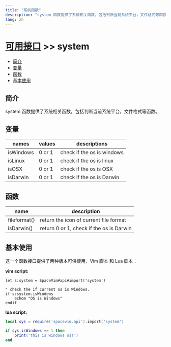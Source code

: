 ```yaml
---
title: "系统函数"
description: "system 函数提供了系统相关函数，包括判断当前系统平台，文件格式等函数。"
lang: zh
---
```


# [可用接口](../) >> system

<!-- vim-markdown-toc GFM -->

- [简介](#简介)
- [变量](#变量)
- [函数](#函数)
- [基本使用](#基本使用)

<!-- vim-markdown-toc -->

## 简介

system 函数提供了系统相关函数，包括判断当前系统平台，文件格式等函数。

## 变量

| names     | values | descriptions               |
| --------- | ------ | -------------------------- |
| isWindows | 0 or 1 | check if the os is windows |
| isLinux   | 0 or 1 | check if the os is linux   |
| isOSX     | 0 or 1 | check if the os is OSX     |
| isDarwin  | 0 or 1 | check if the os is Darwin  |

## 函数

| name         | description                              |
| ------------ | ---------------------------------------- |
| fileformat() | return the icon of current file format   |
| isDarwin()   | return 0 or 1, check if the os is Darwin |

## 基本使用

这一个函数接口提供了两种版本可供使用，Vim 脚本 和 Lua 脚本：

**vim script:**

```vim
let s:system = SpaceVim#api#import('system')

" check the if current os is Windows.
if s:system.isWindows
    echom "OS is Windows"
endif
```

**lua script:**

```lua
local sys = require('spacevim.api').import('system')

if sys.isWindows == 1 then
    print('this is windows os!')
end
```

